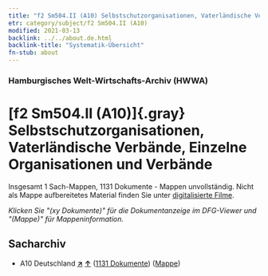 ```yaml
---
title: "f2 Sm504.II (A10) Selbstschutzorganisationen, Vaterländische Verbände, Einzelne Organisationen und Verbände"
etr: category/subject/f2 Sm504.II (A10)
modified: 2021-03-13
backlink: ../../about.de.html
backlink-title: "Systematik-Übersicht"
fn-stub: about
---
```


### Hamburgisches Welt-Wirtschafts-Archiv (HWWA)
# [f2 Sm504.II (A10)]{.gray}&#8201; Selbstschutzorganisationen, Vaterländische Verbände, Einzelne Organisationen und Verbände&#160; 




Insgesamt 1 Sach-Mappen, 1131 Dokumente - Mappen unvollständig.
Nicht als Mappe aufbereitetes Material finden Sie unter [digitalisierte Filme](/film/h1_sh).

_Klicken Sie "(xy Dokumente)" für die Dokumentanzeige im DFG-Viewer und "(Mappe)" für Mappeninformation._

## Sacharchiv



- A10 Deutschland [**&nearr;**](../../../geo/i/126128/about.de.html "Deutschland (alle Mappen)") [**&uarr;**](../../../geo/about.de.html#A10 "Ländersystematik") (<a href="https://pm20.zbw.eu/dfgview/sh/126128,144339" title="über: Deutschland : Selbstschutzorganisationen, Vaterländische Verbände, Einzelne Organisationen und Verbände" target="_blank">1131 Dokumente</a>) ([Mappe](../../../../folder/sh/1261xx/126128/1443xx/144339/about.de.html))


